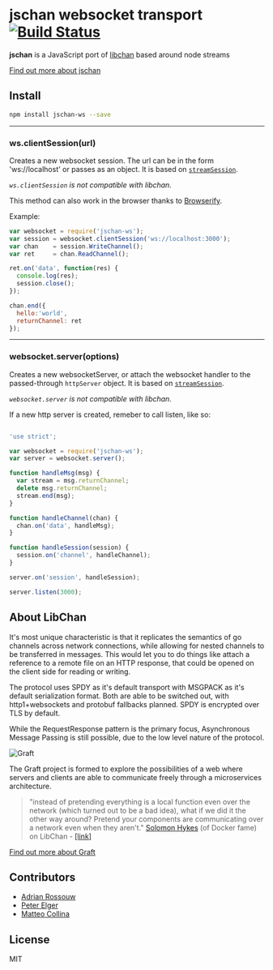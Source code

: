 # jschan websocket transport &nbsp;&nbsp;[![Build Status](https://travis-ci.org/GraftJS/jschan.png)](https://travis-ci.org/GraftJS/jschan)

__jschan__ is a JavaScript port of [libchan](https://github.com/docker/libchan) based around node streams

[Find out more about jschan](https://github.com/GraftJS/jschan)

## Install

```bash
npm install jschan-ws --save
```
-------------------------------------------------------
<a name="websocketClientSession"></a>
### ws.clientSession(url)

Creates a new websocket session. The url can be in the form
'ws://localhost' or passes as an object.
It is based on [`streamSession`](#streamSession).

_`ws.clientSession` is not compatible with libchan._

This method can also work in the browser thanks to
[Browserify](http://npm.im/browserify).

Example:

```js
var websocket = require('jschan-ws');
var session = websocket.clientSession('ws://localhost:3000');
var chan    = session.WriteChannel();
var ret     = chan.ReadChannel();

ret.on('data', function(res) {
  console.log(res);
  session.close();
});

chan.end({
  hello:'world',
  returnChannel: ret
});
```

-------------------------------------------------------
<a name="websocketServer"></a>
### websocket.server(options)

Creates a new websocketServer, or attach the websocket handler to the
passed-through `httpServer` object.
It is based on [`streamSession`](#streamSession).

_`websocket.server` is not compatible with libchan._

If a new http server is created, remeber to call listen, like so:

```js

'use strict';

var websocket = require('jschan-ws');
var server = websocket.server();

function handleMsg(msg) {
  var stream = msg.returnChannel;
  delete msg.returnChannel;
  stream.end(msg);
}

function handleChannel(chan) {
  chan.on('data', handleMsg);
}

function handleSession(session) {
  session.on('channel', handleChannel);
}

server.on('session', handleSession);

server.listen(3000);
```

## About LibChan

It's most unique characteristic is that it replicates the semantics of go channels across network connections, while allowing for nested channels to be transferred in messages. This would let you to do things like attach a reference to a remote file on an HTTP response, that could be opened on the client side for reading or writing.

The protocol uses SPDY as it's default transport with MSGPACK as it's default serialization format. Both are able to be switched out, with http1+websockets and protobuf fallbacks planned.
SPDY is encrypted over TLS by default.

While the RequestResponse pattern is the primary focus, Asynchronous Message Passing is still possible, due to the low level nature of the protocol.

![Graft](https://rawgit.com/GraftJS/graft.io/master/static/images/graft_logo.svg)

The Graft project is formed to explore the possibilities of a web where servers and clients are able to communicate freely through a microservices architecture.

> "instead of pretending everything is a local function even over the network (which turned out to be a bad idea), what if we did it the other way around? Pretend your components are communicating over a network even when they aren't."
> [Solomon Hykes](http://github.com/shykes) (of Docker fame) on LibChan - [[link]](https://news.ycombinator.com/item?id=7874317)

[Find out more about Graft](https://github.com/GraftJS/graft)

## Contributors

* [Adrian Rossouw](http://github.com/Vertice)
* [Peter Elger](https://github.com/pelger)
* [Matteo Collina](https://github.com/mcollina)

## License

MIT
